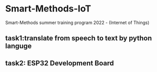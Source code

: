 # Smart-Methods-IoT
Smart-Methods summer training program 2022 - (Internet of Things)

task1:translate from speech to text by python languge
-------------------------------------------------------
task2: ESP32 Development Board
-----------------------------------------------------
